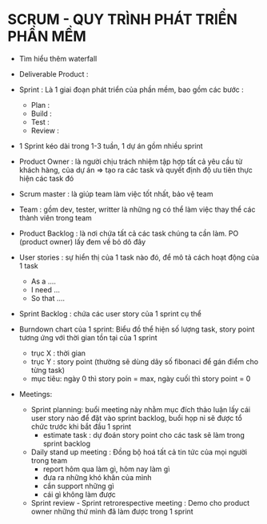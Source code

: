 # SCRUM - QUY TRÌNH PHÁT TRIỂN PHẦN MỀM
- Tìm hiểu thêm waterfall

- Deliverable Product : 
- Sprint : Là 1 giai đoạn phát triển của phần mềm, bao gồm các bước :
  + Plan : 
  + Build : 
  + Test : 
  + Review : 
- 1 Sprint kéo dài trong 1-3 tuần, 1 dự án gồm nhiều sprint
- Product Owner : là người chịu trách nhiệm tập hợp tất cả yêu cầu từ khách hàng, của dự án => tạo ra các task và quyết định độ ưu tiên thực hiện các task đó
- Scrum master : là giúp team làm việc tốt nhất, bảo vệ team
- Team : gồm dev, tester, writter là những ng có thể làm việc thay thể các thành viên trong team
- Product Backlog : là nơi chứa tất cả các task chúng ta cần làm. PO (product owner) lấy đem về bỏ dô đây
- User stories : sự hiển thị của 1 task nào đó, để mô tả cách hoạt động của 1 task
  + As a ....
  + I need ...
  + So that ....
- Sprint Backlog : chứa các user story của 1 sprint cụ thể
- Burndown chart của 1 sprint: Biểu đồ thể hiện số lượng task, story point tương ứng với thời gian tồn tại của 1 sprint
  + trục X : thời gian
  + trục Y : story point (thường sẽ dùng dãy số fibonaci để gán điểm cho từng task)
  + mục tiêu: ngày 0 thì story poin  = max, ngày cuối thì story point = 0
- Meetings: 
   + Sprint planning: buổi meeting này nhằm mục đích thảo luận lấy cái user story nào để đặt vào sprint backlog, buổi họp ni sẽ được tổ chức trước khi bắt đầu 1 sprint
     * estimate task : dự đoán story point cho các task sẽ làm trong sprint backlog
   + Daily stand up meeting : Đồng bộ hoá tất cả tin tức của mọi người trong team
     * report hôm qua làm gì, hôm nay làm gì
     * đưa ra những khó khăn của mình
     * cần support những gì
     * cái gì không làm được
    + Sprint review - Sprint retrorespective meeting : Demo cho product owner những thứ mình đã làm được trong 1 sprint
